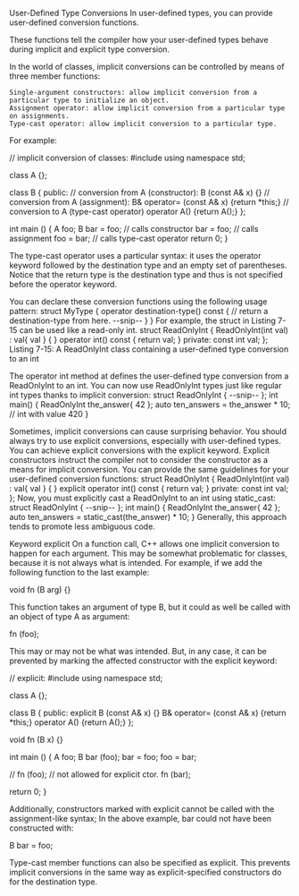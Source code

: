 User-Defined Type Conversions
In user-defined types, you can provide user-defined conversion functions.

These functions tell the compiler how your user-defined types behave during implicit and explicit type conversion.






In the world of classes, implicit conversions can be controlled by means of three member functions:

    Single-argument constructors: allow implicit conversion from a particular type to initialize an object.
    Assignment operator: allow implicit conversion from a particular type on assignments.
    Type-cast operator: allow implicit conversion to a particular type.


For example:

// implicit conversion of classes:
#include <iostream>
using namespace std;

class A {};

class B {
public:
  // conversion from A (constructor):
  B (const A& x) {}
  // conversion from A (assignment):
  B& operator= (const A& x) {return *this;}
  // conversion to A (type-cast operator)
  operator A() {return A();}
};

int main ()
{
  A foo;
  B bar = foo;    // calls constructor
  bar = foo;      // calls assignment
  foo = bar;      // calls type-cast operator
  return 0;
}

The type-cast operator uses a particular syntax: it uses the operator keyword followed by the destination type and an empty set of parentheses. Notice that the return type is the destination type and thus is not specified before the operator keyword.



















You can declare these conversion
functions using the following usage pattern:
struct MyType {
operator destination-type() const {
// return a destination-type from here.
--snip--
}
}
For example, the struct in Listing 7-15 can be used like a read-only int.
struct ReadOnlyInt {
ReadOnlyInt(int val) : val{ val } { }
operator int() const {
return val;
}
private:
const int val;
};
Listing 7-15: A ReadOnlyInt class containing a user-defined type conversion to an int

The operator int method at defines the user-defined type conversion
from a ReadOnlyInt to an int. You can now use ReadOnlyInt types just like regular int types thanks to implicit conversion:
struct ReadOnlyInt {
--snip--
};
int main() {
ReadOnlyInt the_answer{ 42 };
auto ten_answers = the_answer * 10; // int with value 420
}

Sometimes, implicit conversions can cause surprising behavior. You
should always try to use explicit conversions, especially with user-defined
types. You can achieve explicit conversions with the explicit keyword.
Explicit constructors instruct the compiler not to consider the constructor
as a means for implicit conversion. You can provide the same guidelines for
your user-defined conversion functions:
struct ReadOnlyInt {
ReadOnlyInt(int val) : val{ val } { }
explicit operator int() const {
return val;
}
private:
const int val;
};
Now, you must explicitly cast a ReadOnlyInt to an int using static_cast:
struct ReadOnlyInt {
--snip--
};
int main() {
ReadOnlyInt the_answer{ 42 };
auto ten_answers = static_cast<int>(the_answer) * 10;
}
Generally, this approach tends to promote less ambiguous code.














Keyword explicit
On a function call, C++ allows one implicit conversion to happen for each argument. This may be somewhat problematic for classes, because it is not always what is intended. For example, if we add the following function to the last example:

  void fn (B arg) {}

This function takes an argument of type B, but it could as well be called with an object of type A as argument:

  fn (foo);

This may or may not be what was intended. But, in any case, it can be prevented by marking the affected constructor with the explicit keyword:

// explicit:
#include <iostream>
using namespace std;

class A {};

class B {
public:
  explicit B (const A& x) {}
  B& operator= (const A& x) {return *this;}
  operator A() {return A();}
};

void fn (B x) {}

int main ()
{
  A foo;
  B bar (foo);
  bar = foo;
  foo = bar;

//  fn (foo);  // not allowed for explicit ctor.
  fn (bar);  

  return 0;
}

Additionally, constructors marked with explicit cannot be called with the assignment-like syntax; In the above example, bar could not have been constructed with:

B bar = foo;

Type-cast member functions can also be specified as explicit. This prevents implicit conversions in the same way as explicit-specified constructors do for the destination type.
